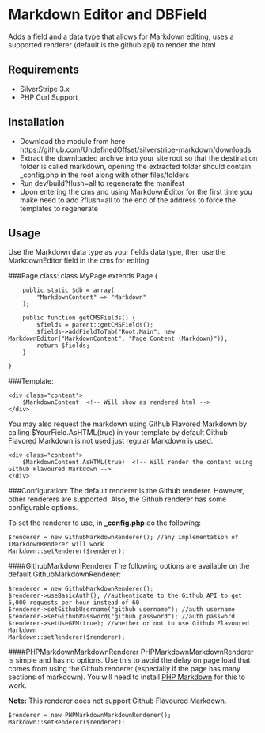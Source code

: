 Markdown Editor and DBField
=================

Adds a field and a data type that allows for Markdown editing, uses a supported renderer (default is the github api) to render the html

## Requirements
* SilverStripe 3.x
* PHP Curl Support

## Installation
* Download the module from here https://github.com/UndefinedOffset/silverstripe-markdown/downloads
* Extract the downloaded archive into your site root so that the destination folder is called markdown, opening the extracted folder should contain _config.php in the root along with other files/folders
* Run dev/build?flush=all to regenerate the manifest
* Upon entering the cms and using MarkdownEditor for the first time you make need to add ?flush=all to the end of the address to force the templates to regenerate

## Usage
Use the Markdown data type as your fields data type, then use the MarkdownEditor field in the cms for editing.

###Page class:
	class MyPage extends Page {
		
		public static $db = array(
			"MarkdownContent" => "Markdown"
		);

		public function getCMSFields() {
			$fields = parent::getCMSFields();
			$fields->addFieldToTab("Root.Main", new MarkdownEditor("MarkdownContent", "Page Content (Markdown)"));
			return $fields;
		}

	}


###Template:
	
	<div class="content">
		$MarkdownContent  <!-- Will show as rendered html -->
	</div>

You may also request the markdown using Github Flavored Markdown by calling $YourField.AsHTML(true) in your template by default Github Flavored Markdown is not used just regular Markdown is used.

	<div class="content">
		$MarkdownContent.AsHTML(true)  <!-- Will render the content using Github Flavoured Markdown -->
	</div>

###Configuration:
The default renderer is the Github renderer. However, other renderers are supported. Also, the Github renderer has some configurable options.

To set the renderer to use, in **_config.php** do the following:

	$renderer = new GithubMarkdownRenderer(); //any implementation of IMarkdownRenderer will work
	Markdown::setRenderer($renderer);

####GithubMarkdownRenderer
The following options are available on the default GithubMarkdownRenderer:

	$renderer = new GithubMarkdownRenderer();
	$renderer->useBasicAuth(); //authenticate to the Github API to get 5,000 requests per hour instead of 60
	$renderer->setGithubUsername("github username"); //auth username
	$renderer->setGithubPassword("github password"); //auth password
	$renderer->setUseGFM(true); //whether or not to use Github Flavoured Markdown
	Markdown::setRenderer($renderer);

####PHPMarkdownMarkdownRenderer
PHPMarkdownMarkdownRenderer is simple and has no options. Use this to avoid the delay on page load that comes from using the Github renderer (especially if the page has many sections of markdown). You will need to install [PHP Markdown](https://github.com/michelf/php-markdown) for this to work.

**Note:** This renderer does not support Github Flavoured Markdown.

	$renderer = new PHPMarkdownMarkdownRenderer();
	Markdown::setRenderer($renderer);
